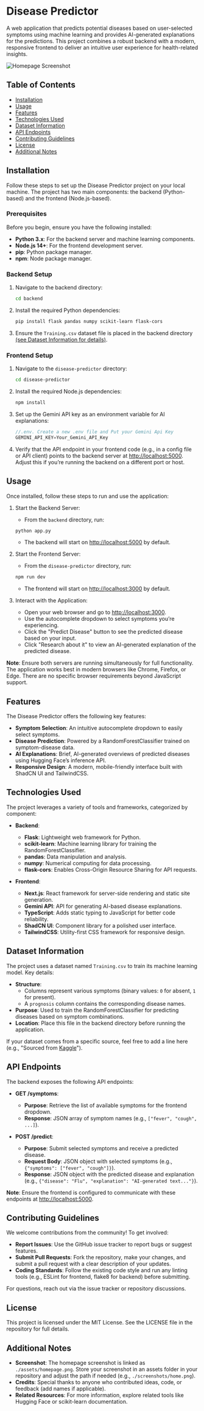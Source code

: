 # Disease Predictor

A web application that predicts potential diseases based on user-selected symptoms using machine learning and provides AI-generated explanations for the predictions. This project combines a robust backend with a modern, responsive frontend to deliver an intuitive user experience for health-related insights.

![Homepage Screenshot](./assets/homepage.png)

## Table of Contents

- [Installation](#installation)
- [Usage](#usage)
- [Features](#features)
- [Technologies Used](#technologies-used)
- [Dataset Information](#dataset-information)
- [API Endpoints](#api-endpoints)
- [Contributing Guidelines](#contributing-guidelines)
- [License](#license)
- [Additional Notes](#additional-notes)

## Installation

Follow these steps to set up the Disease Predictor project on your local machine. The project has two main components: the backend (Python-based) and the frontend (Node.js-based).

### Prerequisites

Before you begin, ensure you have the following installed:

- **Python 3.x**: For the backend server and machine learning components.
- **Node.js 14+**: For the frontend development server.
- **pip**: Python package manager.
- **npm**: Node package manager.

### Backend Setup

1. Navigate to the backend directory:

    ```bash
    cd backend
    ```

2. Install the required Python dependencies:

    ```bash
    pip install flask pandas numpy scikit-learn flask-cors
    ```

3. Ensure the `Training.csv` dataset file is placed in the backend directory [(see Dataset Information for details)](#dataset-information).

### Frontend Setup

1. Navigate to the `disease-predictor` directory:

    ```bash
    cd disease-predictor
    ```

2. Install the required Node.js dependencies:

    ```bash
    npm install
    ```

3. Set up the Gemini API key as an environment variable for AI explanations:

    ```ts
    //.env. Create a new .env file and Put your Gemini Api Key 
    GEMINI_API_KEY=Your_Gemini_API_Key
    ```

4. Verify that the API endpoint in your frontend code (e.g., in a config file or API client) points to the backend server at <http://localhost:5000>. Adjust this if you’re running the backend on a different port or host.

## Usage

Once installed, follow these steps to run and use the application:

1. Start the Backend Server:

    - From the `backend` directory, run:

    ```bash
    python app.py
    ```

    - The backend will start on <http://localhost:5000> by default.

2. Start the Frontend Server:

    - From the `disease-predictor` directory, run:

    ```bash
    npm run dev
    ```

    - The frontend will start on <http://localhost:3000> by default.

3. Interact with the Application:

    - Open your web browser and go to <http://localhost:3000>.
    - Use the autocomplete dropdown to select symptoms you’re experiencing.
    - Click the "Predict Disease" button to see the predicted disease based on your input.
    - Click "Research about it" to view an AI-generated explanation of the predicted disease.

**Note**: Ensure both servers are running simultaneously for full functionality. The application works best in modern browsers like Chrome, Firefox, or Edge. There are no specific browser requirements beyond JavaScript support.

## Features

The Disease Predictor offers the following key features:

- **Symptom Selection**: An intuitive autocomplete dropdown to easily select symptoms.
- **Disease Prediction**: Powered by a RandomForestClassifier trained on symptom-disease data.
- **AI Explanations**: Brief, AI-generated overviews of predicted diseases using Hugging Face’s inference API.
- **Responsive Design**: A modern, mobile-friendly interface built with ShadCN UI and TailwindCSS.

## Technologies Used

The project leverages a variety of tools and frameworks, categorized by component:

- **Backend**:
  - **Flask**: Lightweight web framework for Python.
  - **scikit-learn**: Machine learning library for training the RandomForestClassifier.
  - **pandas**: Data manipulation and analysis.
  - **numpy**: Numerical computing for data processing.
  - **flask-cors**: Enables Cross-Origin Resource Sharing for API requests.

- **Frontend**:
  - **Next.js**: React framework for server-side rendering and static site generation.
  - **Gemini API**: API for generating AI-based disease explanations.
  - **TypeScript**: Adds static typing to JavaScript for better code reliability.
  - **ShadCN UI**: Component library for a polished user interface.
  - **TailwindCSS**: Utility-first CSS framework for responsive design.

## Dataset Information

The project uses a dataset named `Training.csv` to train its machine learning model. Key details:

- **Structure**:
  - Columns represent various symptoms (binary values: `0` for absent, `1` for present).
  - A `prognosis` column contains the corresponding disease names.
- **Purpose**: Used to train the RandomForestClassifier for predicting diseases based on symptom combinations.
- **Location**: Place this file in the backend directory before running the application.

If your dataset comes from a specific source, feel free to add a line here (e.g., "Sourced from [Kaggle](https://www.kaggle.com/)").

## API Endpoints

The backend exposes the following API endpoints:

- **GET /symptoms**:
  - **Purpose**: Retrieve the list of available symptoms for the frontend dropdown.
  - **Response**: JSON array of symptom names (e.g., `["fever", "cough", ...]`).

- **POST /predict**:
  - **Purpose**: Submit selected symptoms and receive a predicted disease.
  - **Request Body**: JSON object with selected symptoms (e.g., `{"symptoms": ["fever", "cough"]}`).
  - **Response**: JSON object with the predicted disease and explanation (e.g., `{"disease": "Flu", "explanation": "AI-generated text..."}`).

**Note**: Ensure the frontend is configured to communicate with these endpoints at <http://localhost:5000>.

## Contributing Guidelines

We welcome contributions from the community! To get involved:

- **Report Issues**: Use the GitHub issue tracker to report bugs or suggest features.
- **Submit Pull Requests**: Fork the repository, make your changes, and submit a pull request with a clear description of your updates.
- **Coding Standards**: Follow the existing code style and run any linting tools (e.g., ESLint for frontend, flake8 for backend) before submitting.

For questions, reach out via the issue tracker or repository discussions.

## License

This project is licensed under the MIT License. See the LICENSE file in the repository for full details.

## Additional Notes

- **Screenshot**: The homepage screenshot is linked as `./assets/homepage.png`. Store your screenshot in an assets folder in your repository and adjust the path if needed (e.g., `./screenshots/home.png`).
- **Credits**: Special thanks to anyone who contributed ideas, code, or feedback (add names if applicable).
- **Related Resources**: For more information, explore related tools like Hugging Face or scikit-learn documentation.
